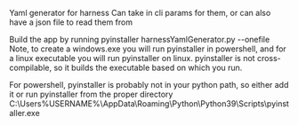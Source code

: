 Yaml generator for harness
Can take in cli params for them, or can also have a json file to read them from

Build the app by running pyinstaller harnessYamlGenerator.py --onefile
Note, to create a windows.exe you will run pyinstaller in powershell, and for a linux executable you will run
pyinstaller on linux.  pyinstaller is not cross-compilable, so it builds the executable based on which you run.

For powershell, pyinstaller is probably not in your python path, so either add it or run pyinstaller from the
proper directory
C:\Users\%USERNAME%\AppData\Roaming\Python\Python39\Scripts\pyinstaller.exe